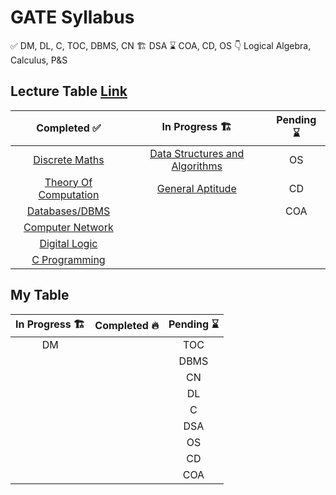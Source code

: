 # GATE Syllabus

:white_check_mark:  DM, DL, C, TOC, DBMS, CN
:building_construction: DSA
:hourglass:     COA, CD, OS
:point_down:    Logical Algebra, Calculus, P&S

## Lecture Table [Link](https://linktr.ee/amitkhurana.gatecse 'Amit Khurana')

|Completed :white_check_mark:                             |In Progress  :building_construction:   |Pending    :hourglass: |
| :------------------------------------:| :----:|:------------------------------:|
|[Discrete Maths][DM_YT_LINK]           |[Data Structures and Algorithms][DSA_YT_LINK]  |OS
|[Theory Of Computation][TOC_YT_LINK]   |[General Aptitude][GA_YT_LINK]                         |CD
|[Databases/DBMS][DBMS_YT_LINK]         |                                               |COA
|[Computer Network][CN_YT_LINK]
|[Digital Logic][DL_YT_LINK]
|[C Programming][C_YT_LINK]

## My Table

|In Progress :building_construction: |Completed :fire:  | Pending     :hourglass: |
|:----------:|:---------:|:--------:|
|    DM      |           |    TOC   |
|            |           |    DBMS  |
|            |           |    CN    |
|            |           |    DL    |
|            |           |    C     |
|            |           |    DSA   |
|            |           |    OS    |
|            |           |    CD    |
|            |           |    COA   |

[DM_YT_LINK]:      https://www.youtube.com/watch?v=bfAYYLamQPQ&list=PLC36xJgs4dxEYmhzVBW7nBdftFZ4xmiF1
[TOC_YT_LINK]:     https://www.youtube.com/watch?v=5Hp0jrSkbGE&list=PLC36xJgs4dxGvebewU4z2CZYo-8nB93E7
[DBMS_YT_LINK]:    https://www.youtube.com/watch?v=k7Y5SibZhqw&list=PLC36xJgs4dxGcz7nZaxGxxmbJrcgDXhFk
[CN_YT_LINK]:      https://www.youtube.com/watch?v=H4ystojVBak&list=PLC36xJgs4dxHT-TxTy3U1slr5RaBJGaLd
[DL_YT_LINK]:      https://www.youtube.com/watch?v=elqrlY0L0ds&list=PLC36xJgs4dxEErKQZ7xFxat8oh4OepU34
[C_YT_LINK]:       https://www.youtube.com/watch?v=U9dv2wvZ2UI&list=PLC36xJgs4dxG-IqARhc23jYTDMYt7yvZP
[DSA_YT_LINK]:     https://www.youtube.com/watch?v=dBe1EnUpBaA&list=PLC36xJgs4dxFCQVvjMrrjcY3XrcMm2GHy
[GA_YT_LINK]:      https://www.youtube.com/watch?v=p1ux1j0bRWA&list=PLC36xJgs4dxE43Au1FGRQvwHTr7NbgDCS
